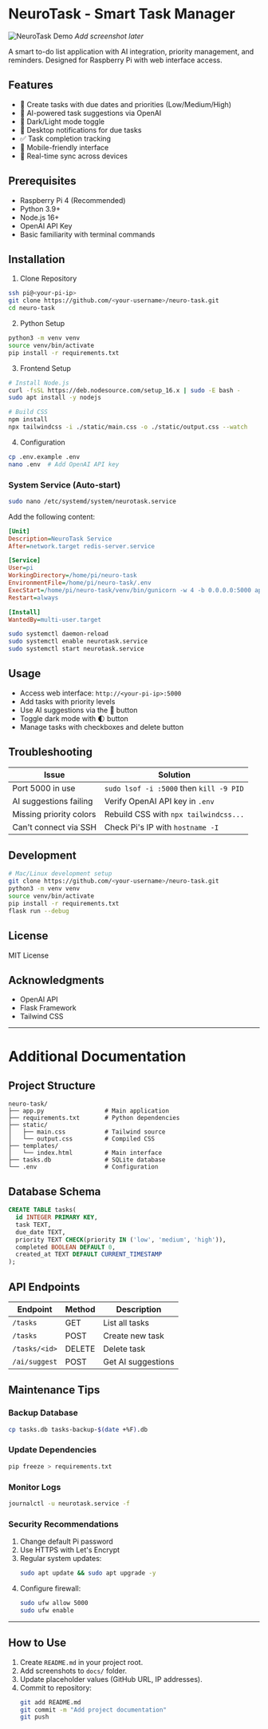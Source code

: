 
# NeuroTask - Smart Task Manager

![NeuroTask Demo](demo-screenshot.png) *Add screenshot later*

A smart to-do list application with AI integration, priority management, and reminders. Designed for Raspberry Pi with web interface access.

## Features

- 📝 Create tasks with due dates and priorities (Low/Medium/High)
- 🤖 AI-powered task suggestions via OpenAI
- 🎨 Dark/Light mode toggle
- 🔔 Desktop notifications for due tasks
- ✅ Task completion tracking
- 📱 Mobile-friendly interface
- 🔄 Real-time sync across devices

## Prerequisites

- Raspberry Pi 4 (Recommended)
- Python 3.9+
- Node.js 16+
- OpenAI API Key
- Basic familiarity with terminal commands

## Installation

1. Clone Repository
```bash
ssh pi@<your-pi-ip>
git clone https://github.com/<your-username>/neuro-task.git
cd neuro-task
```
2. Python Setup
```bash
python3 -m venv venv
source venv/bin/activate
pip install -r requirements.txt
```
3. Frontend Setup
```bash
# Install Node.js
curl -fsSL https://deb.nodesource.com/setup_16.x | sudo -E bash -
sudo apt install -y nodejs

# Build CSS
npm install
npx tailwindcss -i ./static/main.css -o ./static/output.css --watch
```
4. Configuration
```bash
cp .env.example .env
nano .env  # Add OpenAI API key
```

### System Service (Auto-start)
```bash
sudo nano /etc/systemd/system/neurotask.service
```

Add the following content:
```ini
[Unit]
Description=NeuroTask Service
After=network.target redis-server.service

[Service]
User=pi
WorkingDirectory=/home/pi/neuro-task
EnvironmentFile=/home/pi/neuro-task/.env
ExecStart=/home/pi/neuro-task/venv/bin/gunicorn -w 4 -b 0.0.0.0:5000 app:app
Restart=always

[Install]
WantedBy=multi-user.target
```

```bash
sudo systemctl daemon-reload
sudo systemctl enable neurotask.service
sudo systemctl start neurotask.service
```

## Usage

- Access web interface: `http://<your-pi-ip>:5000`
- Add tasks with priority levels
- Use AI suggestions via the 🤖 button
- Toggle dark mode with 🌓 button
- Manage tasks with checkboxes and delete button

## Troubleshooting

| Issue                      | Solution                                      |
|----------------------------|----------------------------------------------|
| Port 5000 in use           | `sudo lsof -i :5000` then `kill -9 PID`      |
| AI suggestions failing     | Verify OpenAI API key in `.env`              |
| Missing priority colors    | Rebuild CSS with `npx tailwindcss...`        |
| Can't connect via SSH      | Check Pi's IP with `hostname -I`             |

## Development
```bash
# Mac/Linux development setup
git clone https://github.com/<your-username>/neuro-task.git
python3 -m venv venv
source venv/bin/activate
pip install -r requirements.txt
flask run --debug
```

## License
MIT License

## Acknowledgments
- OpenAI API
- Flask Framework
- Tailwind CSS

---

# Additional Documentation

## Project Structure
```
neuro-task/
├── app.py                 # Main application
├── requirements.txt       # Python dependencies
├── static/
│   ├── main.css           # Tailwind source
│   └── output.css         # Compiled CSS
├── templates/
│   └── index.html         # Main interface
├── tasks.db               # SQLite database
└── .env                   # Configuration
```

## Database Schema
```sql
CREATE TABLE tasks(
  id INTEGER PRIMARY KEY,
  task TEXT,
  due_date TEXT,
  priority TEXT CHECK(priority IN ('low', 'medium', 'high')),
  completed BOOLEAN DEFAULT 0,
  created_at TEXT DEFAULT CURRENT_TIMESTAMP
);
```

## API Endpoints
| Endpoint        | Method | Description            |
|-----------------|--------|------------------------|
| `/tasks`        | GET    | List all tasks         |
| `/tasks`        | POST   | Create new task        |
| `/tasks/<id>`   | DELETE | Delete task            |
| `/ai/suggest`   | POST   | Get AI suggestions     |

## Maintenance Tips

### Backup Database
```bash
cp tasks.db tasks-backup-$(date +%F).db
```

### Update Dependencies
```bash
pip freeze > requirements.txt
```

### Monitor Logs
```bash
journalctl -u neurotask.service -f
```

### Security Recommendations
1. Change default Pi password
2. Use HTTPS with Let's Encrypt
3. Regular system updates:
   ```bash
   sudo apt update && sudo apt upgrade -y
   ```
4. Configure firewall:
   ```bash
   sudo ufw allow 5000
   sudo ufw enable
   ```

---

## How to Use
1. Create `README.md` in your project root.
2. Add screenshots to `docs/` folder.
3. Update placeholder values (GitHub URL, IP addresses).
4. Commit to repository:
   ```bash
   git add README.md
   git commit -m "Add project documentation"
   git push
   ```
